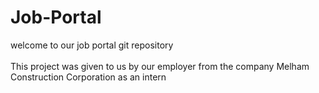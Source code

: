 # Job-Portal

welcome to our job portal git repository
<br><br>
This project was given to us by our employer from the company Melham Construction Corporation as an intern
<br><br>
